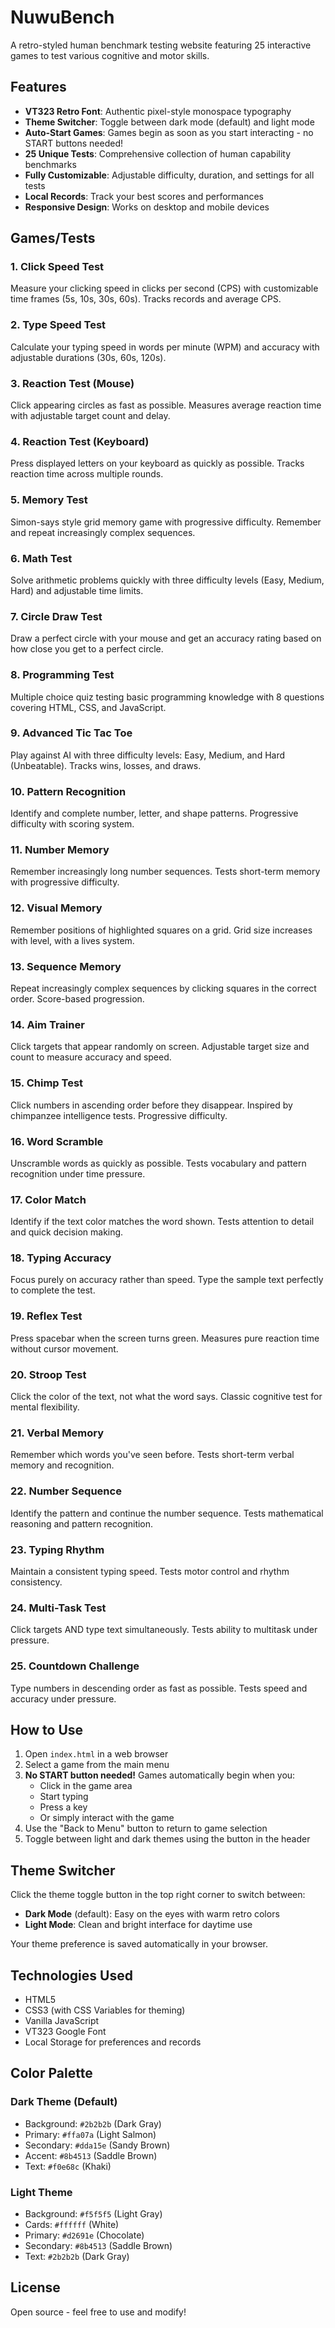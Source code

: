 # NuwuBench

A retro-styled human benchmark testing website featuring 25 interactive games to test various cognitive and motor skills.

## Features

- **VT323 Retro Font**: Authentic pixel-style monospace typography
- **Theme Switcher**: Toggle between dark mode (default) and light mode
- **Auto-Start Games**: Games begin as soon as you start interacting - no START buttons needed!
- **25 Unique Tests**: Comprehensive collection of human capability benchmarks
- **Fully Customizable**: Adjustable difficulty, duration, and settings for all tests
- **Local Records**: Track your best scores and performances
- **Responsive Design**: Works on desktop and mobile devices

## Games/Tests

### 1. Click Speed Test
Measure your clicking speed in clicks per second (CPS) with customizable time frames (5s, 10s, 30s, 60s). Tracks records and average CPS.

### 2. Type Speed Test
Calculate your typing speed in words per minute (WPM) and accuracy with adjustable durations (30s, 60s, 120s).

### 3. Reaction Test (Mouse)
Click appearing circles as fast as possible. Measures average reaction time with adjustable target count and delay.

### 4. Reaction Test (Keyboard)
Press displayed letters on your keyboard as quickly as possible. Tracks reaction time across multiple rounds.

### 5. Memory Test
Simon-says style grid memory game with progressive difficulty. Remember and repeat increasingly complex sequences.

### 6. Math Test
Solve arithmetic problems quickly with three difficulty levels (Easy, Medium, Hard) and adjustable time limits.

### 7. Circle Draw Test
Draw a perfect circle with your mouse and get an accuracy rating based on how close you get to a perfect circle.

### 8. Programming Test
Multiple choice quiz testing basic programming knowledge with 8 questions covering HTML, CSS, and JavaScript.

### 9. Advanced Tic Tac Toe
Play against AI with three difficulty levels: Easy, Medium, and Hard (Unbeatable). Tracks wins, losses, and draws.

### 10. Pattern Recognition
Identify and complete number, letter, and shape patterns. Progressive difficulty with scoring system.

### 11. Number Memory
Remember increasingly long number sequences. Tests short-term memory with progressive difficulty.

### 12. Visual Memory
Remember positions of highlighted squares on a grid. Grid size increases with level, with a lives system.

### 13. Sequence Memory
Repeat increasingly complex sequences by clicking squares in the correct order. Score-based progression.

### 14. Aim Trainer
Click targets that appear randomly on screen. Adjustable target size and count to measure accuracy and speed.

### 15. Chimp Test
Click numbers in ascending order before they disappear. Inspired by chimpanzee intelligence tests. Progressive difficulty.

### 16. Word Scramble
Unscramble words as quickly as possible. Tests vocabulary and pattern recognition under time pressure.

### 17. Color Match
Identify if the text color matches the word shown. Tests attention to detail and quick decision making.

### 18. Typing Accuracy
Focus purely on accuracy rather than speed. Type the sample text perfectly to complete the test.

### 19. Reflex Test
Press spacebar when the screen turns green. Measures pure reaction time without cursor movement.

### 20. Stroop Test
Click the color of the text, not what the word says. Classic cognitive test for mental flexibility.

### 21. Verbal Memory
Remember which words you've seen before. Tests short-term verbal memory and recognition.

### 22. Number Sequence
Identify the pattern and continue the number sequence. Tests mathematical reasoning and pattern recognition.

### 23. Typing Rhythm
Maintain a consistent typing speed. Tests motor control and rhythm consistency.

### 24. Multi-Task Test
Click targets AND type text simultaneously. Tests ability to multitask under pressure.

### 25. Countdown Challenge
Type numbers in descending order as fast as possible. Tests speed and accuracy under pressure.

## How to Use

1. Open `index.html` in a web browser
2. Select a game from the main menu
3. **No START button needed!** Games automatically begin when you:
   - Click in the game area
   - Start typing
   - Press a key
   - Or simply interact with the game
4. Use the "Back to Menu" button to return to game selection
5. Toggle between light and dark themes using the button in the header

## Theme Switcher

Click the theme toggle button in the top right corner to switch between:
- **Dark Mode** (default): Easy on the eyes with warm retro colors
- **Light Mode**: Clean and bright interface for daytime use

Your theme preference is saved automatically in your browser.

## Technologies Used

- HTML5
- CSS3 (with CSS Variables for theming)
- Vanilla JavaScript
- VT323 Google Font
- Local Storage for preferences and records

## Color Palette

### Dark Theme (Default)
- Background: `#2b2b2b` (Dark Gray)
- Primary: `#ffa07a` (Light Salmon)
- Secondary: `#dda15e` (Sandy Brown)
- Accent: `#8b4513` (Saddle Brown)
- Text: `#f0e68c` (Khaki)

### Light Theme
- Background: `#f5f5f5` (Light Gray)
- Cards: `#ffffff` (White)
- Primary: `#d2691e` (Chocolate)
- Secondary: `#8b4513` (Saddle Brown)
- Text: `#2b2b2b` (Dark Gray)

## License

Open source - feel free to use and modify!
